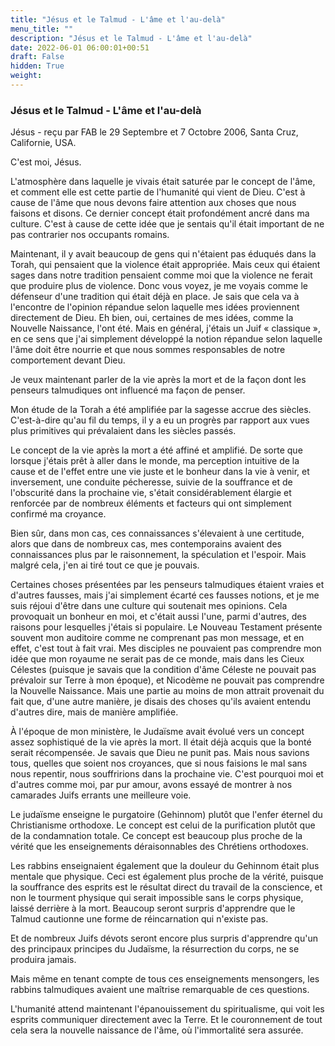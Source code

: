 ```yaml
---
title: "Jésus et le Talmud - L'âme et l'au-delà"
menu_title: ""
description: "Jésus et le Talmud - L'âme et l'au-delà"
date: 2022-06-01 06:00:01+00:51
draft: False
hidden: True
weight:
---
```

### Jésus et le Talmud - L'âme et l'au-delà

Jésus - reçu par FAB le 29 Septembre et 7 Octobre 2006, Santa Cruz, Californie, USA.

C'est moi, Jésus.

L'atmosphère dans laquelle je vivais était saturée par le concept de l'âme, et comment elle est cette partie de l'humanité qui vient de Dieu. C'est à cause de l'âme que nous devons faire attention aux choses que nous faisons et disons. Ce dernier concept était profondément ancré dans ma culture. C'est à cause de cette idée que je sentais qu'il était important de ne pas contrarier nos occupants romains.

Maintenant, il y avait beaucoup de gens qui n'étaient pas éduqués dans la Torah, qui pensaient que la violence était appropriée. Mais ceux qui étaient sages dans notre tradition pensaient comme moi que la violence ne ferait que produire plus de violence. Donc vous voyez, je me voyais comme le défenseur d'une tradition qui était déjà en place.
Je sais que cela va à l'encontre de l'opinion répandue selon laquelle mes idées proviennent directement de Dieu. Eh bien, oui, certaines de mes idées, comme la Nouvelle Naissance, l'ont été. Mais en général, j'étais un Juif « classique », en ce sens que j'ai simplement développé la notion répandue selon laquelle l'âme doit être nourrie et que nous sommes responsables de notre comportement devant Dieu.

Je veux maintenant parler de la vie après la mort et de la façon dont les penseurs talmudiques ont influencé ma façon de penser.

Mon étude de la Torah a été amplifiée par la sagesse accrue des siècles. C'est-à-dire qu'au fil du temps, il y a eu un progrès par rapport aux vues plus primitives qui prévalaient dans les siècles passés.

Le concept de la vie après la mort a été affiné et amplifié. De sorte que lorsque j'étais prêt à aller dans le monde, ma perception intuitive de la cause et de l'effet entre une vie juste et le bonheur dans la vie à venir, et inversement, une conduite pécheresse, suivie de la souffrance et de l'obscurité dans la prochaine vie, s'était considérablement élargie et renforcée par de nombreux éléments et facteurs qui ont simplement confirmé ma croyance.

Bien sûr, dans mon cas, ces connaissances s'élevaient à une certitude, alors que dans de nombreux cas, mes contemporains avaient des connaissances plus par le raisonnement, la spéculation et l'espoir. Mais malgré cela, j'en ai tiré tout ce que je pouvais.

Certaines choses présentées par les penseurs talmudiques étaient vraies et d'autres fausses, mais j'ai simplement écarté ces fausses notions, et je me suis réjoui d'être dans une culture qui soutenait mes opinions. Cela provoquait un bonheur en moi, et c'était aussi l'une, parmi d'autres, des raisons pour lesquelles j'étais si populaire.
Le Nouveau Testament présente souvent mon auditoire comme ne comprenant pas mon message, et en effet, c'est tout à fait vrai. Mes disciples ne pouvaient pas comprendre mon idée que mon royaume ne serait pas de ce monde, mais dans les Cieux Célestes (puisque je savais que la condition d'âme Céleste ne pouvait pas prévaloir sur Terre à mon époque), et Nicodème ne pouvait pas comprendre la Nouvelle Naissance. Mais une partie au moins de mon attrait provenait du fait que, d'une autre manière, je disais des choses qu'ils avaient entendu d'autres dire, mais de manière amplifiée.

À l'époque de mon ministère, le Judaïsme avait évolué vers un concept assez sophistiqué de la vie après la mort. Il était déjà acquis que la bonté serait récompensée. Je savais que Dieu ne punit pas. Mais nous savions tous, quelles que soient nos croyances, que si nous faisions le mal sans nous repentir, nous souffririons dans la prochaine vie. C'est pourquoi moi et d'autres comme moi, par pur amour, avons essayé de montrer à nos camarades Juifs errants une meilleure voie.

Le judaïsme enseigne le purgatoire (Gehinnom) plutôt que l'enfer éternel du Christianisme orthodoxe. Le concept est celui de la purification plutôt que de la condamnation totale. Ce concept est beaucoup plus proche de la vérité que les enseignements déraisonnables des Chrétiens orthodoxes.

Les rabbins enseignaient également que la douleur du Gehinnom était plus mentale que physique. Ceci est également plus proche de la vérité, puisque la souffrance des esprits est le résultat direct du travail de la conscience, et non le tourment physique qui serait impossible sans le corps physique, laissé derrière à la mort.
Beaucoup seront surpris d'apprendre que le Talmud cautionne une forme de réincarnation qui n'existe pas.

Et de nombreux Juifs dévots seront encore plus surpris d'apprendre qu'un des principaux principes du Judaïsme, la résurrection du corps, ne se produira jamais.

Mais même en tenant compte de tous ces enseignements mensongers, les rabbins talmudiques avaient une maîtrise remarquable de ces questions.

L'humanité attend maintenant l'épanouissement du spiritualisme, qui voit les esprits communiquer directement avec la Terre. Et le couronnement de tout cela sera la nouvelle naissance de l'âme, où l'immortalité sera assurée.
